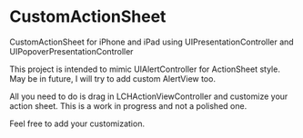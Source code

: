 # CustomActionSheet
CustomActionSheet for iPhone and iPad using UIPresentationController and UIPopoverPresentationController

This project is intended to mimic UIAlertController for ActionSheet style. May be in future, I will try to add custom AlertView too.

All you need to do is drag in LCHActionViewController and customize your action sheet. This is a work in progress and not a polished one.

Feel free to add your customization.
